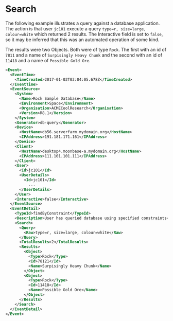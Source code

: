 # Search

The following example illustrates a query against a database application. The action is that user `jc101` execute a query `type=r, size=large, colour=white` which returned 2 results. The Interactive field is set to `false`, so it may be inferred that this was an automated operation of some kind.

The results were two Objects. Both were of type `Rock`. The first with an id of `7811` and a name of `Surpisingly Heavy Chunk` and the second with an id of `11418` and a name of `Possible Gold Ore`.

```xml
<Event>
  <EventTime>
    <TimeCreated>2017-01-02T03:04:05.678Z</TimeCreated>
  </EventTime>
  <EventSource>
    <System>
      <Name>Rock Sample Database</Name>
      <Environment>Space</Environment>
      <Organisation>ACMECoolResearch</Organisation>
      <Version>R8.1</Version>
    </System>
    <Generator>db-query</Generator>
    <Device>
      <HostName>db56.serverfarm.mydomain.org</HostName>
      <IPAddress>191.181.171.161</IPAddress>
    </Device>
    <Client>
      <HostName>desktop4.moonbase-a.mydomain.org</HostName>
      <IPAddress>111.101.101.111</IPAddress>
    </Client>
    <User>
      <Id>jc101</Id>
      <UserDetails>
        <Id>jc101</Id>
          ...
      </UserDetails>
    </User>
    <Interactive>false</Interactive>
  </EventSource>
  <EventDetail>
    <TypeId>findByConstraint</TypeId>
    <Description>User has queried database using specified constraints</Description>
    <Search>
      <Query>
        <Raw>type=r, size=large, colour=white</Raw>
      </Query>
      <TotalResults>2</TotalResults>
      <Results>
        <Object>
          <Type>Rock</Type>
          <Id>78121</Id>
          <Name>Surpisingly Heavy Chunk</Name>
        </Object>
        <Object>
          <Type>Rock</Type>
          <Id>11418</Id>
          <Name>Possible Gold Ore</Name>
        </Object>
      </Results>
    </Search>
  </EventDetail>
</Event>
```
